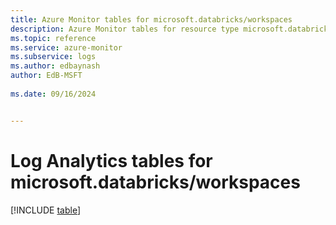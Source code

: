 ```yaml
---
title: Azure Monitor tables for microsoft.databricks/workspaces
description: Azure Monitor tables for resource type microsoft.databricks/workspaces
ms.topic: reference
ms.service: azure-monitor
ms.subservice: logs
ms.author: edbaynash
author: EdB-MSFT
   
ms.date: 09/16/2024


---
```


# Log Analytics tables for microsoft.databricks/workspaces  

[!INCLUDE [table](~/reusable-content/ce-skilling/azure/includes/azure-monitor/reference/tables/microsoft-databricks_workspaces-include.md)]


